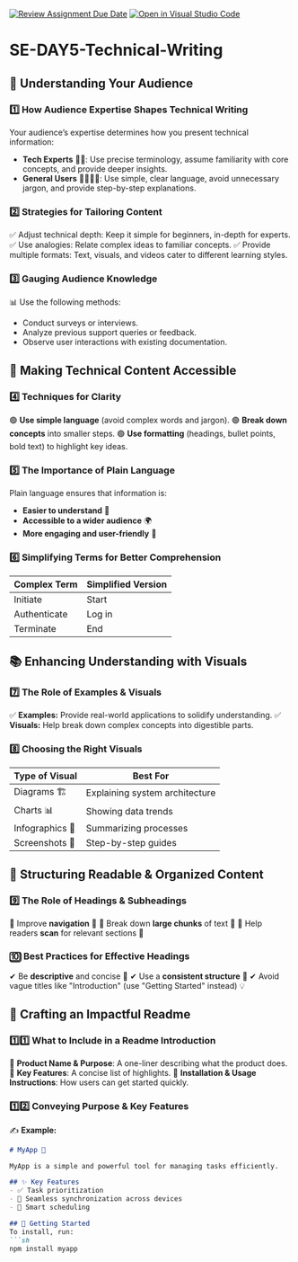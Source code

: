 [![Review Assignment Due Date](https://classroom.github.com/assets/deadline-readme-button-22041afd0340ce965d47ae6ef1cefeee28c7c493a6346c4f15d667ab976d596c.svg)](https://classroom.github.com/a/zsAR-pyY)
[![Open in Visual Studio Code](https://classroom.github.com/assets/open-in-vscode-2e0aaae1b6195c2367325f4f02e2d04e9abb55f0b24a779b69b11b9e10269abc.svg)](https://classroom.github.com/online_ide?assignment_repo_id=18485448&assignment_repo_type=AssignmentRepo)
# SE-DAY5-Technical-Writing

## 📌 Understanding Your Audience

### 1️⃣ How Audience Expertise Shapes Technical Writing
Your audience’s expertise determines how you present technical information:
- **Tech Experts** 🧑‍💻: Use precise terminology, assume familiarity with core concepts, and provide deeper insights.
- **General Users** 👨‍👩‍👧‍👦: Use simple, clear language, avoid unnecessary jargon, and provide step-by-step explanations.

### 2️⃣ Strategies for Tailoring Content
✅ Adjust technical depth: Keep it simple for beginners, in-depth for experts.
✅ Use analogies: Relate complex ideas to familiar concepts.
✅ Provide multiple formats: Text, visuals, and videos cater to different learning styles.

### 3️⃣ Gauging Audience Knowledge
📊 Use the following methods:
- Conduct surveys or interviews.
- Analyze previous support queries or feedback.
- Observe user interactions with existing documentation.

## 🎯 Making Technical Content Accessible

### 4️⃣ Techniques for Clarity
🟢 **Use simple language** (avoid complex words and jargon).
🟢 **Break down concepts** into smaller steps.
🟢 **Use formatting** (headings, bullet points, bold text) to highlight key ideas.

### 5️⃣ The Importance of Plain Language
Plain language ensures that information is:
- **Easier to understand** 🚀
- **Accessible to a wider audience** 🌍
- **More engaging and user-friendly** 🎯

### 6️⃣ Simplifying Terms for Better Comprehension
| Complex Term | Simplified Version |
|-------------|------------------|
| Initiate    | Start            |
| Authenticate | Log in          |
| Terminate   | End              |

## 📚 Enhancing Understanding with Visuals

### 7️⃣ The Role of Examples & Visuals
✅ **Examples:** Provide real-world applications to solidify understanding.
✅ **Visuals:** Help break down complex concepts into digestible parts.

### 8️⃣ Choosing the Right Visuals
| Type of Visual | Best For |
|--------------|---------|
| Diagrams 🏗️ | Explaining system architecture |
| Charts 📊 | Showing data trends |
| Infographics 🎨 | Summarizing processes |
| Screenshots 📸 | Step-by-step guides |

## 📝 Structuring Readable & Organized Content

### 9️⃣ The Role of Headings & Subheadings
🔹 Improve **navigation** 🚀
🔹 Break down **large chunks** of text 📄
🔹 Help readers **scan** for relevant sections 🔎

### 🔟 Best Practices for Effective Headings
✔ Be **descriptive** and concise 📝
✔ Use a **consistent structure** 🔄
✔ Avoid vague titles like "Introduction" (use "Getting Started" instead) 💡

## 📌 Crafting an Impactful Readme

### 1️⃣1️⃣ What to Include in a Readme Introduction
📌 **Product Name & Purpose**: A one-liner describing what the product does.
📌 **Key Features**: A concise list of highlights.
📌 **Installation & Usage Instructions**: How users can get started quickly.

### 1️⃣2️⃣ Conveying Purpose & Key Features
✍ **Example:**
```markdown
# MyApp 🚀

MyApp is a simple and powerful tool for managing tasks efficiently.

## ✨ Key Features
- ✅ Task prioritization
- 🔄 Seamless synchronization across devices
- 📅 Smart scheduling

## 🚀 Getting Started
To install, run:
```sh
npm install myapp
```
```
